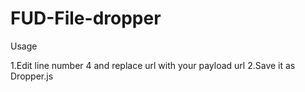 # FUD-File-dropper

Usage

1.Edit line number 4 and replace url with your payload url
2.Save it  as Dropper.js
